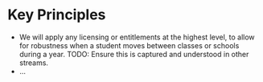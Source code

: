 # Key Principles

- We will apply any licensing or entitlements at the highest level, to allow for robustness when a student moves between classes or schools during a year.  TODO:  Ensure this is captured and understood in other streams.
- ...
